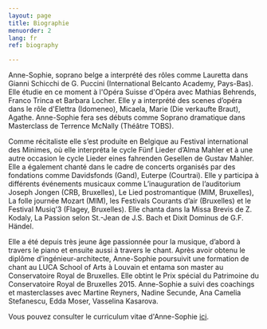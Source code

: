```yaml
---
layout: page
title: Biographie
menuorder: 2
lang: fr
ref: biography

---
```


Anne-Sophie, soprano belge a interprété des rôles comme Lauretta dans Gianni Schicchi de G. Puccini (International Belcanto Academy, Pays-Bas). Elle étudie en ce moment à l'Opéra Suisse d'Opéra avec Mathias Behrends, Franco Trinca et Barbara Locher. Elle y a interprété des scenes d’opéra dans le rôle d'Elettra (Idomeneo), Micaela, Marie (Die verkaufte Braut), Agathe. 
Anne-Sophie fera ses débuts comme Soprano dramatique dans Masterclass de Terrence McNally (Théâtre TOBS).

Comme récitaliste elle s’est produite en Belgique au Festival international des Minimes, où elle interpréta le cycle Fünf Lieder d’Alma Mahler et à une autre occasion le cycle Lieder eines fahrenden Gesellen de Gustav Mahler. Elle a également chanté dans le cadre de concerts organisés par des fondations comme Davidsfonds (Gand), Euterpe (Courtrai). Elle y participa à différents événements musicaux comme L’inauguration de l’auditorium Joseph Jongen (CRB, Bruxelles), Le Lied postromantique (MIM, Bruxelles), La folle journée Mozart (MIM), les Festivals Courants d’air (Bruxelles) et le Festival Musiq’3 (Flagey, Bruxelles). Elle chanta dans la Missa Brevis de Z. Kodaly, La Passion selon St.-Jean de J.S. Bach et Dixit Dominus de G.F. Händel.

Elle a été depuis très jeune âge passionnée pour la musique, d’abord à travers le piano et ensuite aussi à travers le chant. Après avoir obtenu le diplôme d’ingénieur-architecte, Anne-Sophie poursuivit une formation de chant au LUCA School of Arts à Louvain et entama son master au Conservatoire Royal de Bruxelles. Elle obtint le Prix spécial du Patrimoine du Conservatoire Royal de Bruxelles 2015. 
Anne-Sophie a suivi des coachings et masterclasses avec Martine Reyners, Nadine Secunde, Ana Camelia Stefanescu, Edda Moser, Vasselina Kasarova. 

Vous pouvez consulter le curriculum vitae d'Anne-Sophie [ici](assets/CV.pdf).
